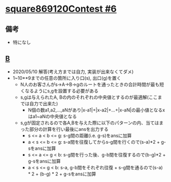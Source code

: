 # [square869120Contest #6](https://atcoder.jp/contests/s8pc-6/tasks)

## 備考

- 特になし

## [B](https://atcoder.jp/contests/s8pc-6/tasks/s8pc_6_b)

- 2020/05/10 解答(考え方までは自力, 実装が出来なくてダメ)
- 1~10**9までの任意の箇所に入り口(s), 出口(g)を置く
  - N人のお客さんがs→A→B→gのルートを通ったときの合計時間が最も短くなるようにs,gを設置する必要がある
  - s,gは与えられたA, Bの内のそれぞれの中央値とするのが最適解(ここまでは自力で出来た)
    - N個の数a1,a2,...,aNがあり|x-a1|+|x-a2|+...+|x-aN|の最小値となるxはa1~aNの中央値となる
  - s,gが固定されるので各A,Bを与えた際に以下のパターンの内、当てはまった部分の計算を行い最後にansを出力する
    - s <= a < b <= g: s-g間の距離(i.e. g-s)をansに加算
    - a < s <= b <= g: s-a間を往復してからs-g間を行くので(s-a)*2 + g-sをansに加算
    - s <= a <= g < b: s-g間を行った後、g-b間を往復するので(b-g)*2 + g-sをansに加算
    - a < s <= g < b: s-a, g-b間をそれぞれ往復 + s-g間を通るので(s-a) * 2 + (b-g) * 2 + g-sをansに加算